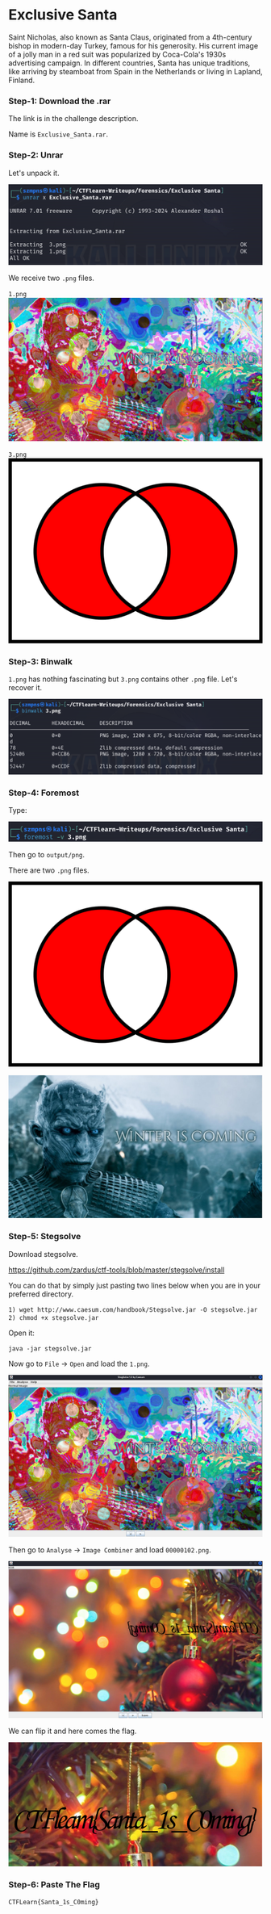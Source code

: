 # Exclusive Santa      

Saint Nicholas, also known as Santa Claus, originated from a 4th-century bishop in modern-day Turkey, famous for his generosity. His current image of a jolly man in a red suit was popularized by Coca-Cola's 1930s advertising campaign. In different countries, Santa has unique traditions, like arriving by steamboat from Spain in the Netherlands or living in Lapland, Finland.

### Step-1: Download the .rar

The link is in the challenge description.

Name is `Exclusive_Santa.rar`.

### Step-2: Unrar 

Let's unpack it.

![Unrar](santaunrar.png)

We receive two `.png` files.

`1.png`
![png](1.png)

`3.png`
![png](3.png)

### Step-3: Binwalk

`1.png` has nothing fascinating but `3.png` contains other `.png` file. Let's recover it.

![Binwalk](santabinwalk.png)

### Step-4: Foremost

Type:

![Foremost](santaforemost.png)

Then go to `output/png`.

There are two `.png` files.

![png](00000000.png)

![png](00000102.png)

### Step-5: Stegsolve

Download stegsolve.

https://github.com/zardus/ctf-tools/blob/master/stegsolve/install

You can do that by simply just pasting two lines below when you are in your preferred directory.
```
1) wget http://www.caesum.com/handbook/Stegsolve.jar -O stegsolve.jar
2) chmod +x stegsolve.jar
```
Open it:

```
java -jar stegsolve.jar 
```

Now go to `File` -> `Open` and load the `1.png`.

![png](santastegsolve.png)

Then go to `Analyse` -> `Image Combiner` and load `00000102.png`.

![png](santastegsolve2.png)

We can flip it and here comes the flag.

![png](santaflag.png)

### Step-6: Paste The Flag

```
CTFLearn{Santa_1s_C0ming}
```
